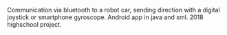 Communication via bluetooth to a robot car, sending direction with a digital joystick or smartphone gyroscope. Android app in java and xml. 2018 highschool project.
